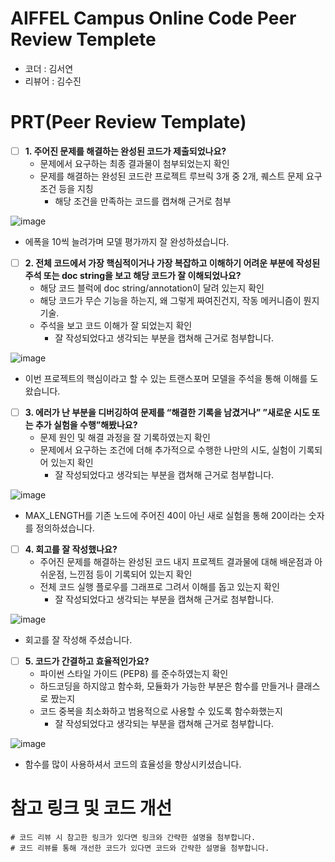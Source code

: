 # AIFFEL Campus Online Code Peer Review Templete
- 코더 : 김서연
- 리뷰어 : 김수진


# PRT(Peer Review Template)
- [ ]  **1. 주어진 문제를 해결하는 완성된 코드가 제출되었나요?**
    - 문제에서 요구하는 최종 결과물이 첨부되었는지 확인
    - 문제를 해결하는 완성된 코드란 프로젝트 루브릭 3개 중 2개, 
    퀘스트 문제 요구조건 등을 지칭
        - 해당 조건을 만족하는 코드를 캡쳐해 근거로 첨부

![image](https://github.com/sujin7822/AIFFEL_Quest-fork/assets/122075306/9630c8c1-16a1-4e36-ba89-015560b213c4)

- 에폭을 10씩 늘려가며 모델 평가까지 잘 완성하셨습니다.
    
- [ ]  **2. 전체 코드에서 가장 핵심적이거나 가장 복잡하고 이해하기 어려운 부분에 작성된 
주석 또는 doc string을 보고 해당 코드가 잘 이해되었나요?**
    - 해당 코드 블럭에 doc string/annotation이 달려 있는지 확인
    - 해당 코드가 무슨 기능을 하는지, 왜 그렇게 짜여진건지, 작동 메커니즘이 뭔지 기술.
    - 주석을 보고 코드 이해가 잘 되었는지 확인
        - 잘 작성되었다고 생각되는 부분을 캡쳐해 근거로 첨부합니다.

![image](https://github.com/sujin7822/AIFFEL_Quest-fork/assets/122075306/21ac1633-1456-4e21-8d9e-a556588afaa5)

- 이번 프로젝트의 핵심이라고 할 수 있는 트랜스포머 모델을 주석을 통해 이해를 도왔습니다.
        
- [ ]  **3. 에러가 난 부분을 디버깅하여 문제를 “해결한 기록을 남겼거나” 
”새로운 시도 또는 추가 실험을 수행”해봤나요?**
    - 문제 원인 및 해결 과정을 잘 기록하였는지 확인
    - 문제에서 요구하는 조건에 더해 추가적으로 수행한 나만의 시도, 
    실험이 기록되어 있는지 확인
        - 잘 작성되었다고 생각되는 부분을 캡쳐해 근거로 첨부합니다.

![image](https://github.com/sujin7822/AIFFEL_Quest-fork/assets/122075306/941a1f54-60c2-4684-8399-4e11c50e3cb6)

- MAX_LENGTH를 기존 노드에 주어진 40이 아닌 새로 실험을 통해 20이라는 숫자를 정의하셨습니다.
        
- [ ]  **4. 회고를 잘 작성했나요?**
    - 주어진 문제를 해결하는 완성된 코드 내지 프로젝트 결과물에 대해
    배운점과 아쉬운점, 느낀점 등이 기록되어 있는지 확인
    - 전체 코드 실행 플로우를 그래프로 그려서 이해를 돕고 있는지 확인
        - 잘 작성되었다고 생각되는 부분을 캡쳐해 근거로 첨부합니다.

![image](https://github.com/sujin7822/AIFFEL_Quest-fork/assets/122075306/f2bf4071-20f8-4d45-82e6-5240f73f27da)

- 회고를 잘 작성해 주셨습니다.
        
- [ ]  **5. 코드가 간결하고 효율적인가요?**
    - 파이썬 스타일 가이드 (PEP8) 를 준수하였는지 확인
    - 하드코딩을 하지않고 함수화, 모듈화가 가능한 부분은 함수를 만들거나 클래스로 짰는지
    - 코드 중복을 최소화하고 범용적으로 사용할 수 있도록 함수화했는지
        - 잘 작성되었다고 생각되는 부분을 캡쳐해 근거로 첨부합니다.

![image](https://github.com/sujin7822/AIFFEL_Quest-fork/assets/122075306/1a263b68-08e0-4c18-831c-b1de64535b42)

- 함수를 많이 사용하셔서 코드의 효율성을 향상시키셨습니다.

# 참고 링크 및 코드 개선
```
# 코드 리뷰 시 참고한 링크가 있다면 링크와 간략한 설명을 첨부합니다.
# 코드 리뷰를 통해 개선한 코드가 있다면 코드와 간략한 설명을 첨부합니다.
```
